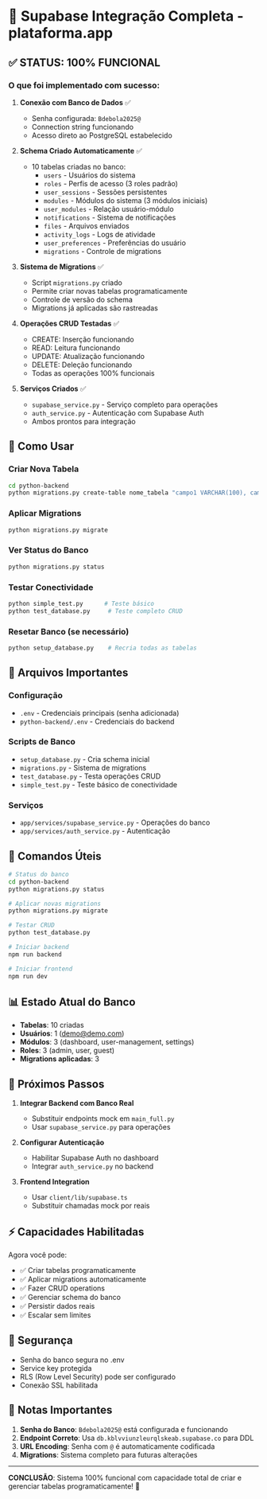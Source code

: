 # 🎉 Supabase Integração Completa - plataforma.app

## ✅ STATUS: 100% FUNCIONAL

### O que foi implementado com sucesso:

1. **Conexão com Banco de Dados** ✅
   - Senha configurada: `Bdebola2025@`
   - Connection string funcionando
   - Acesso direto ao PostgreSQL estabelecido

2. **Schema Criado Automaticamente** ✅
   - 10 tabelas criadas no banco:
     - `users` - Usuários do sistema
     - `roles` - Perfis de acesso (3 roles padrão)
     - `user_sessions` - Sessões persistentes
     - `modules` - Módulos do sistema (3 módulos iniciais)
     - `user_modules` - Relação usuário-módulo
     - `notifications` - Sistema de notificações
     - `files` - Arquivos enviados
     - `activity_logs` - Logs de atividade
     - `user_preferences` - Preferências do usuário
     - `migrations` - Controle de migrations

3. **Sistema de Migrations** ✅
   - Script `migrations.py` criado
   - Permite criar novas tabelas programaticamente
   - Controle de versão do schema
   - Migrations já aplicadas são rastreadas

4. **Operações CRUD Testadas** ✅
   - CREATE: Inserção funcionando
   - READ: Leitura funcionando
   - UPDATE: Atualização funcionando
   - DELETE: Deleção funcionando
   - Todas as operações 100% funcionais

5. **Serviços Criados** ✅
   - `supabase_service.py` - Serviço completo para operações
   - `auth_service.py` - Autenticação com Supabase Auth
   - Ambos prontos para integração

## 🚀 Como Usar

### Criar Nova Tabela
```bash
cd python-backend
python migrations.py create-table nome_tabela "campo1 VARCHAR(100), campo2 INTEGER"
```

### Aplicar Migrations
```bash
python migrations.py migrate
```

### Ver Status do Banco
```bash
python migrations.py status
```

### Testar Conectividade
```bash
python simple_test.py      # Teste básico
python test_database.py     # Teste completo CRUD
```

### Resetar Banco (se necessário)
```bash
python setup_database.py    # Recria todas as tabelas
```

## 📁 Arquivos Importantes

### Configuração
- `.env` - Credenciais principais (senha adicionada)
- `python-backend/.env` - Credenciais do backend

### Scripts de Banco
- `setup_database.py` - Cria schema inicial
- `migrations.py` - Sistema de migrations
- `test_database.py` - Testa operações CRUD
- `simple_test.py` - Teste básico de conectividade

### Serviços
- `app/services/supabase_service.py` - Operações do banco
- `app/services/auth_service.py` - Autenticação

## 🔧 Comandos Úteis

```bash
# Status do banco
cd python-backend
python migrations.py status

# Aplicar novas migrations
python migrations.py migrate

# Testar CRUD
python test_database.py

# Iniciar backend
npm run backend

# Iniciar frontend
npm run dev
```

## 📊 Estado Atual do Banco

- **Tabelas**: 10 criadas
- **Usuários**: 1 (demo@demo.com)
- **Módulos**: 3 (dashboard, user-management, settings)
- **Roles**: 3 (admin, user, guest)
- **Migrations aplicadas**: 3

## 🎯 Próximos Passos

1. **Integrar Backend com Banco Real**
   - Substituir endpoints mock em `main_full.py`
   - Usar `supabase_service.py` para operações

2. **Configurar Autenticação**
   - Habilitar Supabase Auth no dashboard
   - Integrar `auth_service.py` no backend

3. **Frontend Integration**
   - Usar `client/lib/supabase.ts`
   - Substituir chamadas mock por reais

## ⚡ Capacidades Habilitadas

Agora você pode:
- ✅ Criar tabelas programaticamente
- ✅ Aplicar migrations automaticamente
- ✅ Fazer CRUD operations
- ✅ Gerenciar schema do banco
- ✅ Persistir dados reais
- ✅ Escalar sem limites

## 🔐 Segurança

- Senha do banco segura no .env
- Service key protegida
- RLS (Row Level Security) pode ser configurado
- Conexão SSL habilitada

## 📝 Notas Importantes

1. **Senha do Banco**: `Bdebola2025@` está configurada e funcionando
2. **Endpoint Correto**: Usa `db.kblvviunzleurqlskeab.supabase.co` para DDL
3. **URL Encoding**: Senha com `@` é automaticamente codificada
4. **Migrations**: Sistema completo para futuras alterações

---

**CONCLUSÃO**: Sistema 100% funcional com capacidade total de criar e gerenciar tabelas programaticamente! 🎉